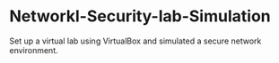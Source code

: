 # Networkl-Security-lab-Simulation
 Set up a virtual lab using VirtualBox and simulated a secure network environment. 
